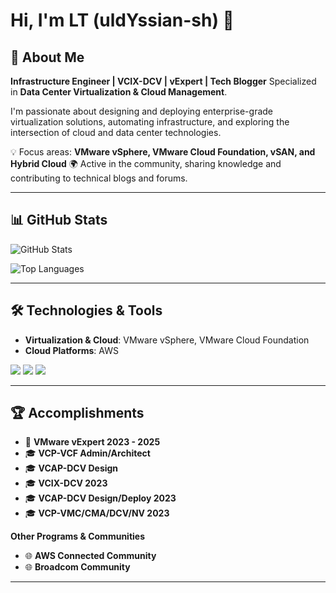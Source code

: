 # Hi, I'm LT (uldYssian-sh) 👋

## 🙋 About Me
**Infrastructure Engineer | VCIX-DCV | vExpert | Tech Blogger**
Specialized in **Data Center Virtualization & Cloud Management**.

I'm passionate about designing and deploying enterprise-grade virtualization solutions, automating infrastructure, and exploring the intersection of cloud and data center technologies.

💡 Focus areas: **VMware vSphere, VMware Cloud Foundation, vSAN, and Hybrid Cloud**
🌍 Active in the community, sharing knowledge and contributing to technical blogs and forums.

---

## 📊 GitHub Stats

![GitHub Stats](https://github-readme-stats.vercel.app/api?username=uldyssian-sh&show_icons=true&theme=dark&hide_border=true&bg_color=0d1117&title_color=58a6ff&text_color=c9d1d9&icon_color=58a6ff&v=6)

![Top Languages](https://github-readme-stats.vercel.app/api/top-langs/?username=uldyssian-sh&layout=compact&theme=dark&hide_border=true&bg_color=0d1117&title_color=58a6ff&text_color=c9d1d9&v=6)

---

## 🛠️ Technologies & Tools
- **Virtualization & Cloud**: VMware vSphere, VMware Cloud Foundation
- **Cloud Platforms**: AWS

![](https://img.shields.io/badge/Language-Bash/Python,PowerShell-informational?style=flat&logo=Language&logoColor=white&color=blue)
![](https://img.shields.io/badge/Virtualization-VMware-informational?style=flat&logo=Language&logoColor=white&color=blue)
![](https://img.shields.io/badge/Cloud-AWS-informational?style=flat&logo=Language&logoColor=white&color=blue)

---

## 🏆 Accomplishments
- 🌟 **VMware vExpert 2023 - 2025**
- 🎓 **VCP-VCF Admin/Architect**
- 🎓 **VCAP-DCV Design**
- 🎓 **VCIX-DCV 2023**
- 🎓 **VCAP-DCV Design/Deploy 2023**
- 🎓 **VCP-VMC/CMA/DCV/NV 2023**

**Other Programs & Communities**
- 🌐 **AWS Connected Community**
- 🌐 **Broadcom Community**

---
